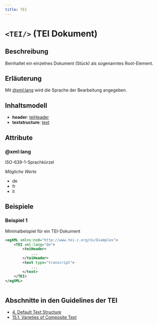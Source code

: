 ```yaml
---
title: TEI
---
```




# `<TEI/>` (TEI Dokument)

## Beschreibung

Beinhaltet ein einzelnes Dokument (Stück) als sogenanntes Root-Element. 

## Erläuterung

Mit [@xml:lang](#xml:lang)  wird die Sprache der Bearbeitung angegeben.

## Inhaltsmodell

- **header**: [teiHeader](teiHeader.md)
- **textstructure**: [text](text.md)

## Attribute

### @xml:lang

ISO-639-1-Sprachkürzel

*Mögliche Werte*

- de
- fr
- it

## Beispiele

### Beispiel 1

Minimalbeispiel für ein TEI-Dokument

```xml
<egXML xmlns:ns0="http://www.tei-c.org/ns/Examples">
    <TEI xml:lang="de">
        <teiHeader>
            ...
        </teiHeader>
        <text type="transcript">
            ...
        </text>
    </TEI>
</egXML>
               
```

## Abschnitte in den Guidelines der TEI

- [4. Default Text Structure](https://www.tei-c.org/release/doc/tei-p5-doc/en/html/DS.html#DS)
- [15.1. Varieties of Composite Text](https://www.tei-c.org/release/doc/tei-p5-doc/en/html/CC.html#CCDEF)